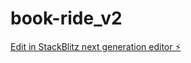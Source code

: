 # book-ride_v2

[Edit in StackBlitz next generation editor ⚡️](https://stackblitz.com/~/github.com/kasskiyf/book-ride_v2)